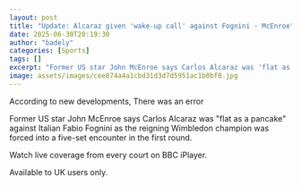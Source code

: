 ```yaml
---
layout: post
title: "Update: Alcaraz given 'wake-up call' against Fognini - McEnroe"
date: 2025-06-30T20:19:30
author: "badely"
categories: [Sports]
tags: []
excerpt: "Former US star John McEnroe says Carlos Alcaraz was 'flat as a pancake' against Italian Fabio Fognini as the reigning Wimbledon champion was forced in"
image: assets/images/cee874a4a1cbd31d3d7d5951ac1b0bf0.jpg
---
```


According to new developments, There was an error

Former US star John McEnroe says Carlos Alcaraz was "flat as a pancake" against Italian Fabio Fognini as the reigning Wimbledon champion was forced into a five-set encounter in the first round.

Watch live coverage from every court on BBC iPlayer.

Available to UK users only.

